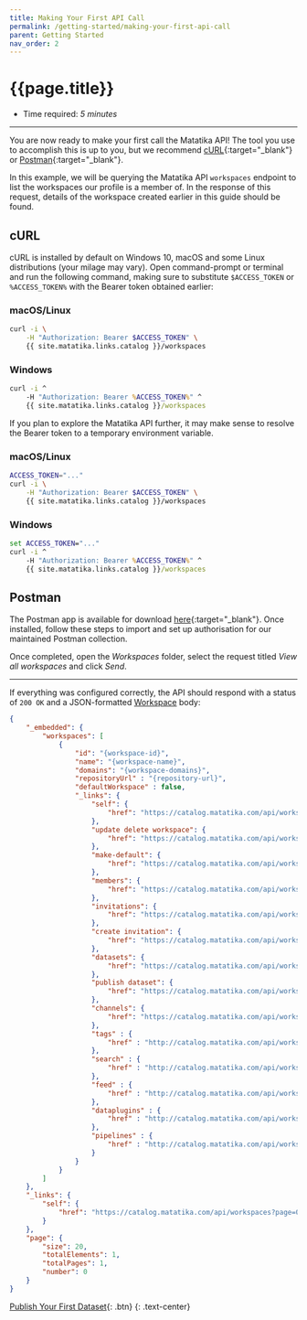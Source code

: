 ```yaml
---
title: Making Your First API Call
permalink: /getting-started/making-your-first-api-call
parent: Getting Started
nav_order: 2
---
```


# {{page.title}}

- Time required: *5 minutes*

---

You are now ready to make your first call the Matatika API! The tool you use to accomplish this is up to you, but we recommend [cURL](https://curl.haxx.se/docs/manual.html){:target="_blank"} or [Postman](https://learning.postman.com/docs/postman/launching-postman/introduction/){:target="_blank"}.

In this example, we will be querying the Matatika API `workspaces` endpoint to list the workspaces our profile is a member of. In the response of this request, details of the workspace created earlier in this guide should be found.

## cURL
cURL is installed by default on Windows 10, macOS and some Linux distributions (your milage may vary). Open command-prompt or terminal and run the following command, making sure to substitute `$ACCESS_TOKEN` or `%ACCESS_TOKEN%` with the Bearer token obtained earlier:

### macOS/Linux
```bash
curl -i \
    -H "Authorization: Bearer $ACCESS_TOKEN" \
    {{ site.matatika.links.catalog }}/workspaces
```

### Windows
```bat
curl -i ^
    -H "Authorization: Bearer %ACCESS_TOKEN%" ^
    {{ site.matatika.links.catalog }}/workspaces
```

If you plan to explore the Matatika API further, it may make sense to resolve the Bearer token to a temporary environment variable.

### macOS/Linux
```bash
ACCESS_TOKEN="..."
curl -i \
    -H "Authorization: Bearer $ACCESS_TOKEN" \
    {{ site.matatika.links.catalog }}/workspaces
```

### Windows
```bat
set ACCESS_TOKEN="..."
curl -i ^
    -H "Authorization: Bearer %ACCESS_TOKEN%" ^
    {{ site.matatika.links.catalog }}/workspaces
```

## Postman
The Postman app is available for download [here](https://www.postman.com/downloads/){:target="_blank"}. Once installed, follow these steps to import and set up authorisation for our maintained Postman collection.

Once completed, open the *Workspaces* folder, select the request titled *View all workspaces* and click *Send*.

---

If everything was configured correctly, the API should respond with a status of `200 OK` and a JSON-formatted [Workspace]({{site.baseurl}}/api/resources/workspaces#workspace) body:

```json
{
    "_embedded": {
        "workspaces": [
            {
                "id": "{workspace-id}",
                "name": "{workspace-name}",
                "domains": "{workspace-domains}",
                "repositoryUrl" : "{repository-url}",
                "defaultWorkspace" : false,
                "_links": {
                    "self": {
                        "href": "https://catalog.matatika.com/api/workspaces/{workspace-id}"
                    },
                    "update delete workspace": {
                        "href": "https://catalog.matatika.com/api/workspaces/{workspace-id}"
                    },
                    "make-default": {
                        "href": "https://catalog.matatika.com/api/workspaces/{workspace-id}/default"
                    },
                    "members": {
                        "href": "https://catalog.matatika.com/api/workspaces/{workspace-id}/members"
                    },
                    "invitations": {
                        "href": "https://catalog.matatika.com/api/workspaces/{workspace-id}/invitations"
                    },
                    "create invitation": {
                        "href": "https://catalog.matatika.com/api/workspaces/{workspace-id}/invitations",
                    },
                    "datasets": {
                        "href": "https://catalog.matatika.com/api/workspaces/{workspace-id}/datasets",
                    },
                    "publish dataset": {
                        "href": "https://catalog.matatika.com/api/workspaces/{workspace-id}/datasets",
                    },
                    "channels": {
                        "href": "https://catalog.matatika.com/api/workspaces/{workspace-id}/channels",
                    },
                    "tags" : {
                        "href" : "http://catalog.matatika.com/api/workspaces/{workspace-id}/tags"
                    },
                    "search" : {
                        "href" : "http://catalog.matatika.com/api/workspaces/{workspace-id}/search"
                    },
                    "feed" : {
                        "href" : "http://catalog.matatika.com/api/workspaces/{workspace-id}/feed"
                    },
                    "dataplugins" : {
                        "href" : "http://catalog.matatika.com/api/workspaces/{workspace-id}/dataplugins"
                    },
                    "pipelines" : {
                        "href" : "http://catalog.matatika.com/api/workspaces/{workspace-id}/pipelines"
                    }
                }
            }
        ]
    },
    "_links": {
        "self": {
            "href": "https://catalog.matatika.com/api/workspaces?page=0&size=20"
        }
    },
    "page": {
        "size": 20,
        "totalElements": 1,
        "totalPages": 1,
        "number": 0
    }
}
```

[Publish Your First Dataset]({{site.baseurl}}/getting-started/publish-a-dataset-api){: .btn}
{: .text-center}